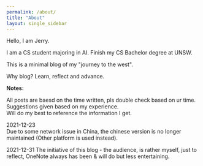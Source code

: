 ```yaml
---
permalink: /about/
title: "About"
layout: single_sidebar
---
```


Hello, I am Jerry.  

I am a CS student majoring in AI. Finish my CS Bachelor degree at UNSW.  

This is a minimal blog of my "journey to the west".  

Why blog? Learn, reflect and advance.

**Notes:**   

All posts are baesd on the time written, pls double check based on ur time.   
Suggestions given based on my experience.   
Will do my best to reference the information I get.

2021-12-23  
Due to some network issue in China, the chinese version is no longer maintained (Other platform is used instead).   

2021-12-31
The initiative of this blog - the audience, is rather myself, just to reflect, OneNote always has been & will do but less entertaining.
